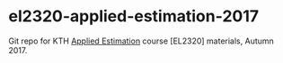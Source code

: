 # el2320-applied-estimation-2017
Git repo for KTH [Applied Estimation](https://www.kth.se/student/kurser/kurs/EL2320?l=en) course [EL2320] materials, Autumn 2017.
